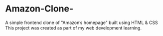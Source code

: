 # Amazon-Clone-
A simple frontend clone of "Amazon’s homepage" built using HTML &amp; CSS   This project was created as part of my web development learning.
